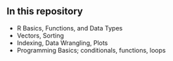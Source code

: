 ## In this repository

+ R Basics, Functions, and Data Types
+ Vectors, Sorting
+ Indexing, Data Wrangling, Plots
+ Programming Basics; conditionals, functions, loops